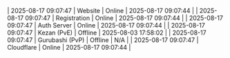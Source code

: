| 2025-08-17 09:07:47 | Website | Online | 2025-08-17 09:07:44 |
| 2025-08-17 09:07:47 | Registration | Online | 2025-08-17 09:07:44 |
| 2025-08-17 09:07:47 | Auth Server | Online | 2025-08-17 09:07:44 |
| 2025-08-17 09:07:47 | Kezan (PvE) | Offline | 2025-08-03 17:58:02 |
| 2025-08-17 09:07:47 | Gurubashi (PvP) | Offline | N/A |
| 2025-08-17 09:07:47 | Cloudflare | Online | 2025-08-17 09:07:44 |
